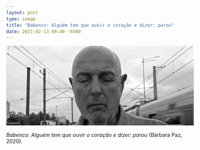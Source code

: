```yaml
---
layout: post
type: image
title: "Babenco: Alguém tem que ouvir o coração e dizer: parou"
date: 2021-02-13 08:40 -0300
---
```

![Quadro do filme “Babenco: Alguém tem que ouvir o coração e dizer: parou”.](/assets/2021/babenco.jpg)

*Babenco: Alguém tem que ouvir o coração e dizer: parou* (Bárbara Paz, 2020).